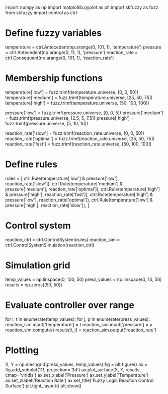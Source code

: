 import numpy as np
import matplotlib.pyplot as plt
import skfuzzy as fuzz
from skfuzzy import control as ctrl

# Define fuzzy variables
temperature = ctrl.Antecedent(np.arange(0, 101, 1), 'temperature')
pressure = ctrl.Antecedent(np.arange(0, 11, 1), 'pressure')
reaction_rate = ctrl.Consequent(np.arange(0, 101, 1), 'reaction_rate')

# Membership functions
temperature['low'] = fuzz.trimf(temperature.universe, [0, 0, 50])
temperature['medium'] = fuzz.trimf(temperature.universe, [25, 50, 75])
temperature['high'] = fuzz.trimf(temperature.universe, [50, 100, 100])

pressure['low'] = fuzz.trimf(pressure.universe, [0, 0, 5])
pressure['medium'] = fuzz.trimf(pressure.universe, [2.5, 5, 7.5])
pressure['high'] = fuzz.trimf(pressure.universe, [5, 10, 10])

reaction_rate['slow'] = fuzz.trimf(reaction_rate.universe, [0, 0, 50])
reaction_rate['optimal'] = fuzz.trimf(reaction_rate.universe, [25, 50, 75])
reaction_rate['fast'] = fuzz.trimf(reaction_rate.universe, [50, 100, 100])

# Define rules
rules = [
    ctrl.Rule(temperature['low'] & pressure['low'], reaction_rate['slow']),
    ctrl.Rule(temperature['medium'] & pressure['medium'], reaction_rate['optimal']),
    ctrl.Rule(temperature['high'] & pressure['high'], reaction_rate['fast']),
    ctrl.Rule(temperature['high'] & pressure['low'], reaction_rate['optimal']),
    ctrl.Rule(temperature['low'] & pressure['high'], reaction_rate['slow']),
]

# Control system
reaction_ctrl = ctrl.ControlSystem(rules)
reaction_sim = ctrl.ControlSystemSimulation(reaction_ctrl)

# Simulation grid
temp_values = np.linspace(0, 100, 50)
press_values = np.linspace(0, 10, 50)
results = np.zeros((50, 50))

# Evaluate controller over range
for i, t in enumerate(temp_values):
    for j, p in enumerate(press_values):
        reaction_sim.input['temperature'] = t
        reaction_sim.input['pressure'] = p
        reaction_sim.compute()
        results[i, j] = reaction_sim.output['reaction_rate']

# Plotting
X, Y = np.meshgrid(press_values, temp_values)
fig = plt.figure()
ax = fig.add_subplot(111, projection='3d')
ax.plot_surface(X, Y, results, cmap='viridis')
ax.set_xlabel('Pressure')
ax.set_ylabel('Temperature')
ax.set_zlabel('Reaction Rate')
ax.set_title('Fuzzy Logic Reaction Control Surface')
plt.tight_layout()
plt.show()
